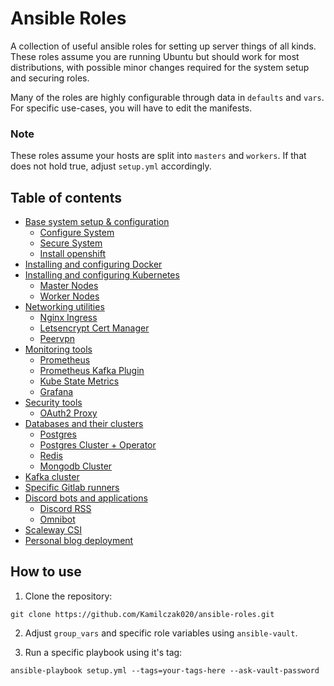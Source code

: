 # Ansible Roles

A collection of useful ansible roles for setting up server things of all kinds.
These roles assume you are running Ubuntu but should work for most distributions, with possible minor changes required for the system setup and securing roles.

Many of the roles are highly configurable through data in `defaults` and `vars`. For specific use-cases, you will have to edit the manifests.

### Note

These roles assume your hosts are split into `masters` and `workers`. If that does not hold true, adjust `setup.yml` accordingly.

## Table of contents
- [Base system setup & configuration](./roles/system)
  - [Configure System](./roles/system/config-system)
  - [Secure System](./roles/system/secure-system)
  - [Install openshift](./roles/system/openshift)
- [Installing and configuring Docker](./roles/docker)
- [Installing and configuring Kubernetes](./roles/kubernetes)
  - [Master Nodes](./roles/kubernetes/masters)
  - [Worker Nodes](./roles/kubernetes/workers)
- [Networking utilities](./roles/networking)
  - [Nginx Ingress](./roles/networking/nginx-ingress)
  - [Letsencrypt Cert Manager](./roles/networking/cert-manager)
  - [Peervpn](./roles/networking/peervpn)
- [Monitoring tools](./roles/monitoring)
  - [Prometheus](./roles/monitoring/prometheus)
  - [Prometheus Kafka Plugin](./roles/monitoring/prometheus-kafka)
  - [Kube State Metrics](./roles/monitoring/kube-state-metrics)
  - [Grafana](./roles/monitoring/grafana)
- [Security tools](./roles/security)
  - [OAuth2 Proxy](./roles/security/oauth2-proxy)
- [Databases and their clusters](./roles/database)
  - [Postgres](./roles/database/postgres)
  - [Postgres Cluster + Operator](./roles/database/postgres-cluster)
  - [Redis](./roles/database/redis)
  - [Mongodb Cluster](./roles/database/mongodb)
- [Kafka cluster](./roles/kafka)
- [Specific Gitlab runners](./roles/gitlab)
- [Discord bots and applications](./roles/discord)
  - [Discord RSS](./roles/discord/discord-rss)
  - [Omnibot](./roles/discord/omnibot)
- [Scaleway CSI](./roles/scaleway-csi)
- [Personal blog deployment](./roles/blog)

## How to use

1. Clone the repository: 
```
git clone https://github.com/Kamilczak020/ansible-roles.git
```

2. Adjust `group_vars` and specific role variables using `ansible-vault`.

3. Run a specific playbook using it's tag:
```
ansible-playbook setup.yml --tags=your-tags-here --ask-vault-password
```